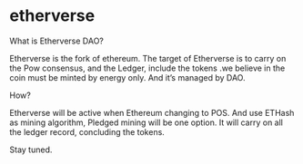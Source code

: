 # etherverse
What is Etherverse DAO?

Etherverse is the fork of ethereum. The target of Etherverse is to carry on the Pow consensus, and the Ledger, include the tokens .we believe in the coin must be minted by energy only. And it’s managed by DAO.

How?

Etherverse will be active when Ethereum changing to POS. And use ETHash as mining algorithm, Pledged mining will be one option.
It will carry on all the ledger record, concluding the tokens. 

Stay tuned.
